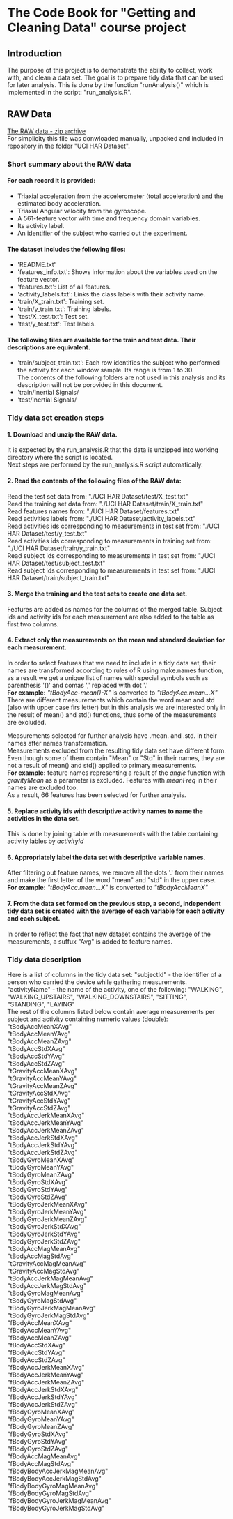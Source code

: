# The Code Book for "Getting and Cleaning Data" course project
## Introduction
The purpose of this project is to demonstrate the ability to collect, work with, and clean a data set. 
The goal is to prepare tidy data that can be used for later analysis. 
This is done by the function "runAnalysis()" which is implemented in the script: "run_analysis.R". 

## RAW Data 
[The RAW data - zip archive](https://d396qusza40orc.cloudfront.net/getdata%2Fprojectfiles%2FUCI%20HAR%20Dataset.zip)  
For simplicity this file was donwloaded manually, unpacked and included in repository in the folder "UCI HAR Dataset". 

### Short summary about the RAW data
#### For each record it is provided:
* Triaxial acceleration from the accelerometer (total acceleration) and the estimated body acceleration.
* Triaxial Angular velocity from the gyroscope. 
* A 561-feature vector with time and frequency domain variables. 
* Its activity label. 
* An identifier of the subject who carried out the experiment. 
#### The dataset includes the following files:
* 'README.txt'
* 'features_info.txt': Shows information about the variables used on the feature vector.
* 'features.txt': List of all features.
* 'activity_labels.txt': Links the class labels with their activity name.
* 'train/X_train.txt': Training set.
* 'train/y_train.txt': Training labels.
* 'test/X_test.txt': Test set.
* 'test/y_test.txt': Test labels. 
#### The following files are available for the train and test data. Their descriptions are equivalent.  
* 'train/subject_train.txt': Each row identifies the subject who performed the activity for each window sample. Its range is from 1 to 30.  
The contents of the following folders are not used in this analysis and its description will not be porovided in this document.
* 'train/Inertial Signals/
* 'test/Inertial Signals/ 

### Tidy data set creation steps
#### 1. Download and unzip the RAW data. 
It is expected by the run_analysis.R that the data is unzipped into working directory where the script is located.   
Next steps are performed by the run_analysis.R script automatically.

#### 2. Read the contents of the following files of the RAW data: 
Read the test set data from: "./UCI HAR Dataset/test/X_test.txt"  
Read the training set data from: "./UCI HAR Dataset/train/X_train.txt"  
Read features names from: "./UCI HAR Dataset/features.txt"  
Read activities labels from: "./UCI HAR Dataset/activity_labels.txt"  
Read activities ids corresponding to measurements in test set from: "./UCI HAR Dataset/test/y_test.txt"  
Read activities ids corresponding to measurements in training set from: "./UCI HAR Dataset/train/y_train.txt"  
Read subject ids corresponding to measurements in test set from: "./UCI HAR Dataset/test/subject_test.txt"  
Read subject ids corresponding to measurements in test set from: "./UCI HAR Dataset/train/subject_train.txt" 

#### 3. Merge the training and the test sets to create one data set.
Features are added as names for the columns of the merged table.
Subject ids and activity ids for each measurement are also added to the table as first two columns. 

#### 4. Extract only the measurements on the mean and standard deviation for each measurement.
In order to select features that we need to include in a tidy data set, their names are transformed according to rules of R using make.names function, as a result we get a unique list of names with special symbols such as parenthesis '()' and comas ',' replaced with dot '.'  
**For example:** *"tBodyAcc-mean()-X"* is converted to *"tBodyAcc.mean...X"*   
There are different measurements which contain the word mean and std (also with upper case firs letter) but in this analysis we are interested only in the result of mean() and std() functions, thus some of the measurements are excluded.  

Measurements selected for further analysis have .mean. and .std. in their names after names transformation.  
Measurements excluded from the resulting tidy data set have different form. Even though some of them contain "Mean" or "Std" in their names, they are not a result of mean() and std() applied to primary measurements.  
**For example:** feature names representing a result of the *angle* function with *gravityMean* as a parameter is excluded.
Features with *meanFreq* in their names are excluded too.  
As a result, 66 features has been selected for further analysis.  

#### 5. Replace activity ids with descriptive activity names to name the activities in the data set.
This is done by joining table with measurements with the table containing activity lables by *activityId*   

#### 6. Appropriately label the data set with descriptive variable names. 
After filtering out feature names, we remove all the dots '.' from their names and make the first letter of the word "mean" and "std" in the upper case.  
**For example:** *"tBodyAcc.mean...X"* is converted to *"tBodyAccMeanX"*  

#### 7. From the data set formed on the previous step, a second, independent tidy data set is created with the average of each variable for each activity and each subject. 
In order to reflect the fact that new dataset contains the average of the measurements, a suffux "Avg" is added to feature names.  

### Tidy data description
Here is a list of columns in the tidy data set:
"subjectId" - the identifier of a person who carried the device while gathering measurements.  
"activityName" - the name of the activity, one of the following: "WALKING", "WALKING_UPSTAIRS", "WALKING_DOWNSTAIRS", "SITTING", "STANDING", "LAYING"  
The rest of the columns listed below contain average measurements per subject and activity containing numeric values (double):  
"tBodyAccMeanXAvg"   
"tBodyAccMeanYAvg"  
"tBodyAccMeanZAvg"  
"tBodyAccStdXAvg"  
"tBodyAccStdYAvg"  
"tBodyAccStdZAvg"  
"tGravityAccMeanXAvg"  
"tGravityAccMeanYAvg"  
"tGravityAccMeanZAvg"  
"tGravityAccStdXAvg"  
"tGravityAccStdYAvg"  
"tGravityAccStdZAvg"  
"tBodyAccJerkMeanXAvg"  
"tBodyAccJerkMeanYAvg"  
"tBodyAccJerkMeanZAvg"  
"tBodyAccJerkStdXAvg"  
"tBodyAccJerkStdYAvg"  
"tBodyAccJerkStdZAvg"  
"tBodyGyroMeanXAvg"  
"tBodyGyroMeanYAvg"  
"tBodyGyroMeanZAvg"  
"tBodyGyroStdXAvg"  
"tBodyGyroStdYAvg"  
"tBodyGyroStdZAvg"  
"tBodyGyroJerkMeanXAvg"  
"tBodyGyroJerkMeanYAvg"  
"tBodyGyroJerkMeanZAvg"  
"tBodyGyroJerkStdXAvg"  
"tBodyGyroJerkStdYAvg"  
"tBodyGyroJerkStdZAvg"  
"tBodyAccMagMeanAvg"  
"tBodyAccMagStdAvg"  
"tGravityAccMagMeanAvg"  
"tGravityAccMagStdAvg"  
"tBodyAccJerkMagMeanAvg"  
"tBodyAccJerkMagStdAvg"  
"tBodyGyroMagMeanAvg"  
"tBodyGyroMagStdAvg"  
"tBodyGyroJerkMagMeanAvg"  
"tBodyGyroJerkMagStdAvg"  
"fBodyAccMeanXAvg"  
"fBodyAccMeanYAvg"  
"fBodyAccMeanZAvg"  
"fBodyAccStdXAvg"  
"fBodyAccStdYAvg"  
"fBodyAccStdZAvg"  
"fBodyAccJerkMeanXAvg"  
"fBodyAccJerkMeanYAvg"  
"fBodyAccJerkMeanZAvg"  
"fBodyAccJerkStdXAvg"  
"fBodyAccJerkStdYAvg"  
"fBodyAccJerkStdZAvg"  
"fBodyGyroMeanXAvg"  
"fBodyGyroMeanYAvg"  
"fBodyGyroMeanZAvg"  
"fBodyGyroStdXAvg"  
"fBodyGyroStdYAvg"  
"fBodyGyroStdZAvg"  
"fBodyAccMagMeanAvg"  
"fBodyAccMagStdAvg"   
"fBodyBodyAccJerkMagMeanAvg"  
"fBodyBodyAccJerkMagStdAvg"  
"fBodyBodyGyroMagMeanAvg"  
"fBodyBodyGyroMagStdAvg"  
"fBodyBodyGyroJerkMagMeanAvg"  
"fBodyBodyGyroJerkMagStdAvg" 